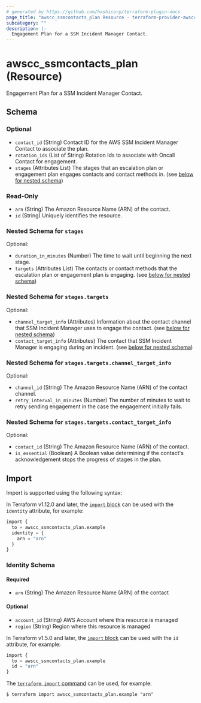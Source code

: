 ```yaml
---
# generated by https://github.com/hashicorp/terraform-plugin-docs
page_title: "awscc_ssmcontacts_plan Resource - terraform-provider-awscc"
subcategory: ""
description: |-
  Engagement Plan for a SSM Incident Manager Contact.
---
```


# awscc_ssmcontacts_plan (Resource)

Engagement Plan for a SSM Incident Manager Contact.



<!-- schema generated by tfplugindocs -->
## Schema

### Optional

- `contact_id` (String) Contact ID for the AWS SSM Incident Manager Contact to associate the plan.
- `rotation_ids` (List of String) Rotation Ids to associate with Oncall Contact for engagement.
- `stages` (Attributes List) The stages that an escalation plan or engagement plan engages contacts and contact methods in. (see [below for nested schema](#nestedatt--stages))

### Read-Only

- `arn` (String) The Amazon Resource Name (ARN) of the contact.
- `id` (String) Uniquely identifies the resource.

<a id="nestedatt--stages"></a>
### Nested Schema for `stages`

Optional:

- `duration_in_minutes` (Number) The time to wait until beginning the next stage.
- `targets` (Attributes List) The contacts or contact methods that the escalation plan or engagement plan is engaging. (see [below for nested schema](#nestedatt--stages--targets))

<a id="nestedatt--stages--targets"></a>
### Nested Schema for `stages.targets`

Optional:

- `channel_target_info` (Attributes) Information about the contact channel that SSM Incident Manager uses to engage the contact. (see [below for nested schema](#nestedatt--stages--targets--channel_target_info))
- `contact_target_info` (Attributes) The contact that SSM Incident Manager is engaging during an incident. (see [below for nested schema](#nestedatt--stages--targets--contact_target_info))

<a id="nestedatt--stages--targets--channel_target_info"></a>
### Nested Schema for `stages.targets.channel_target_info`

Optional:

- `channel_id` (String) The Amazon Resource Name (ARN) of the contact channel.
- `retry_interval_in_minutes` (Number) The number of minutes to wait to retry sending engagement in the case the engagement initially fails.


<a id="nestedatt--stages--targets--contact_target_info"></a>
### Nested Schema for `stages.targets.contact_target_info`

Optional:

- `contact_id` (String) The Amazon Resource Name (ARN) of the contact.
- `is_essential` (Boolean) A Boolean value determining if the contact's acknowledgement stops the progress of stages in the plan.

## Import

Import is supported using the following syntax:

In Terraform v1.12.0 and later, the [`import` block](https://developer.hashicorp.com/terraform/language/import) can be used with the `identity` attribute, for example:

```terraform
import {
  to = awscc_ssmcontacts_plan.example
  identity = {
    arn = "arn"
  }
}
```

<!-- schema generated by tfplugindocs -->
### Identity Schema

#### Required

- `arn` (String) The Amazon Resource Name (ARN) of the contact

#### Optional

- `account_id` (String) AWS Account where this resource is managed
- `region` (String) Region where this resource is managed

In Terraform v1.5.0 and later, the [`import` block](https://developer.hashicorp.com/terraform/language/import) can be used with the `id` attribute, for example:

```terraform
import {
  to = awscc_ssmcontacts_plan.example
  id = "arn"
}
```

The [`terraform import` command](https://developer.hashicorp.com/terraform/cli/commands/import) can be used, for example:

```shell
$ terraform import awscc_ssmcontacts_plan.example "arn"
```
